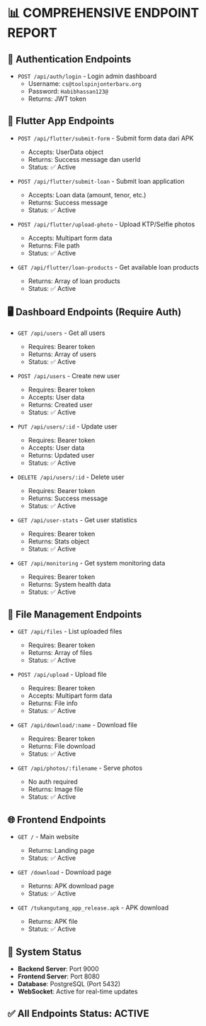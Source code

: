 # 📊 COMPREHENSIVE ENDPOINT REPORT

## 🔐 Authentication Endpoints
- `POST /api/auth/login` - Login admin dashboard
  - Username: `cs@toolspinjonterbaru.org`
  - Password: `Habibhassan123@`
  - Returns: JWT token

## 📱 Flutter App Endpoints
- `POST /api/flutter/submit-form` - Submit form data dari APK
  - Accepts: UserData object
  - Returns: Success message dan userId
  - Status: ✅ Active

- `POST /api/flutter/submit-loan` - Submit loan application
  - Accepts: Loan data (amount, tenor, etc.)
  - Returns: Success message
  - Status: ✅ Active

- `POST /api/flutter/upload-photo` - Upload KTP/Selfie photos
  - Accepts: Multipart form data
  - Returns: File path
  - Status: ✅ Active

- `GET /api/flutter/loan-products` - Get available loan products
  - Returns: Array of loan products
  - Status: ✅ Active

## 🖥️ Dashboard Endpoints (Require Auth)
- `GET /api/users` - Get all users
  - Requires: Bearer token
  - Returns: Array of users
  - Status: ✅ Active

- `POST /api/users` - Create new user
  - Requires: Bearer token
  - Accepts: User data
  - Returns: Created user
  - Status: ✅ Active

- `PUT /api/users/:id` - Update user
  - Requires: Bearer token
  - Accepts: User data
  - Returns: Updated user
  - Status: ✅ Active

- `DELETE /api/users/:id` - Delete user
  - Requires: Bearer token
  - Returns: Success message
  - Status: ✅ Active

- `GET /api/user-stats` - Get user statistics
  - Requires: Bearer token
  - Returns: Stats object
  - Status: ✅ Active

- `GET /api/monitoring` - Get system monitoring data
  - Requires: Bearer token
  - Returns: System health data
  - Status: ✅ Active

## 📁 File Management Endpoints
- `GET /api/files` - List uploaded files
  - Requires: Bearer token
  - Returns: Array of files
  - Status: ✅ Active

- `POST /api/upload` - Upload file
  - Requires: Bearer token
  - Accepts: Multipart form data
  - Returns: File info
  - Status: ✅ Active

- `GET /api/download/:name` - Download file
  - Requires: Bearer token
  - Returns: File download
  - Status: ✅ Active

- `GET /api/photos/:filename` - Serve photos
  - No auth required
  - Returns: Image file
  - Status: ✅ Active

## 🌐 Frontend Endpoints
- `GET /` - Main website
  - Returns: Landing page
  - Status: ✅ Active

- `GET /download` - Download page
  - Returns: APK download page
  - Status: ✅ Active

- `GET /tukangutang_app_release.apk` - APK download
  - Returns: APK file
  - Status: ✅ Active

## 🔧 System Status
- **Backend Server**: Port 9000
- **Frontend Server**: Port 8080
- **Database**: PostgreSQL (Port 5432)
- **WebSocket**: Active for real-time updates

## ✅ All Endpoints Status: ACTIVE 